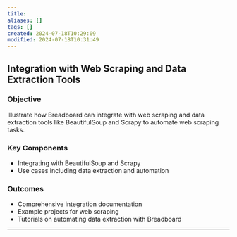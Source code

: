 ```yaml
---
title: 
aliases: []
tags: []
created: 2024-07-18T10:29:09
modified: 2024-07-18T10:31:49
---
```


## Integration with Web Scraping and Data Extraction Tools

### Objective

Illustrate how Breadboard can integrate with web scraping and data extraction tools like BeautifulSoup and Scrapy to automate web scraping tasks.

### Key Components

- Integrating with BeautifulSoup and Scrapy
- Use cases including data extraction and automation

### Outcomes

- Comprehensive integration documentation
- Example projects for web scraping
- Tutorials on automating data extraction with Breadboard

---
